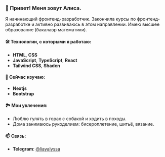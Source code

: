### 👋 Привет! Меня зовут Алиса.

Я начинающий фронтенд-разработчик. Закончила курсы по фронтенд-разработке и активно развиваюсь в этом направлении. Имею высшее образование (бакалавр математики).  

#### 🛠️ Технологии, с которыми я работаю:
- **HTML**, **CSS** 
- **JavaScript**, **TypeScript**, **React**  
- **Tailwind CSS**, **Shadcn**

#### 🌱 Сейчас изучаю:
- **Nextjs**
- **Bootstrap**

#### 🏞️ Мои увлечения:
- Люблю гулять в горах с собакой и ходить в походы.  
- Дома занимаюсь рукоделием: бисероплетение, шитьё, вязание.  

#### 📫 Связь:
- **Telegram**: [@liayalyssa](https://t.me/liayalyssa)
